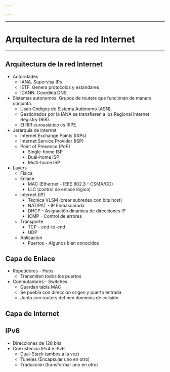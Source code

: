 ```yaml
---

---
```


---
# Arquitectura de la red Internet
---
## Arquitectura de la red Internet
- Autoridades
	- IANA. Supervisa IPs
	- IETF. Genera protocolos y estandares
	- ICANN. Coordina DNS
- Sistemas autonomos. Grupos de routers que funcionan de manera conjunta.
	- Usan Códigos de Sistema Autónomo (ASN).
	- Gestionados por la IANA se transfieren a los Regional Internet Registry (RIR).
	- El RIR euroasiatico es RIPE.
- Jerarquía de internet
	- Internet Exchange Points (IXPs)
	- Internet Service Provider (ISP)
	- Point of Presence (PoP)
		- Single-home ISP
		- Dual-home ISP
		- Multi-home ISP
- Layers
	- Física
	- Enlace
		- MAC (Ethernet - IEEE 802.3 - CSMA/CD)
		- LLC (control de enlace lógico)
	- Internet (IP)
		- Técnica VLSM (crear subredes con bits host)
		- NAT/PAT - IP Enmascarada
		- DHCP - Asignación dinámica de direcciones IP
		- ICMP - Control de errores
	- Transporte
		- TCP - end-to-end
		- UDP
	- Aplicacion
		- Puertos - Algunos bien conocidos
## Capa de Enlace
- Repetidores - Hubs
	- Transmiten todos los puertos
- Conmutadores - Switches
	- Guardan tabla MAC
	- Se puebla con direccion origen y puerto entrada
	- Junto con routers definen dominios de colisión.
## Capa de Internet

## IPv6
- Direcciones de 128 bits
- Coexistencia IPv4 e IPv6
	- Dual-Stack (ambos a la vez)
	- Tuneles (Encapsular uno en otro)
	- Traducción (transformar uno en otro)